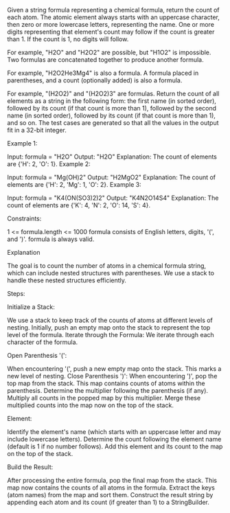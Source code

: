 Given a string formula representing a chemical formula, return the count of each atom.
The atomic element always starts with an uppercase character, then zero or more lowercase letters, representing the name.
One or more digits representing that element's count may follow if the count is greater than 1. If the count is 1, no digits will follow.


For example, "H2O" and "H2O2" are possible, but "H1O2" is impossible.
Two formulas are concatenated together to produce another formula.

For example, "H2O2He3Mg4" is also a formula.
A formula placed in parentheses, and a count (optionally added) is also a formula.

For example, "(H2O2)" and "(H2O2)3" are formulas.
Return the count of all elements as a string in the following form: the first name (in sorted order), followed by its count (if that count is more than 1), followed by the second name (in sorted order), followed by its count (if that count is more than 1), and so on.
The test cases are generated so that all the values in the output fit in a 32-bit integer.

 

Example 1:

Input: formula = "H2O"
Output: "H2O"
Explanation: The count of elements are {'H': 2, 'O': 1}.
Example 2:

Input: formula = "Mg(OH)2"
Output: "H2MgO2"
Explanation: The count of elements are {'H': 2, 'Mg': 1, 'O': 2}.
Example 3:

Input: formula = "K4(ON(SO3)2)2"
Output: "K4N2O14S4"
Explanation: The count of elements are {'K': 4, 'N': 2, 'O': 14, 'S': 4}.
 

Constraints:

1 <= formula.length <= 1000
formula consists of English letters, digits, '(', and ')'.
formula is always valid.



Explanation

The goal is to count the number of atoms in a chemical formula string, which can include nested structures with parentheses. We use a stack to handle these nested structures efficiently.


Steps:

Initialize a Stack:

We use a stack to keep track of the counts of atoms at different levels of nesting.
Initially, push an empty map onto the stack to represent the top level of the formula.
Iterate through the Formula:
We iterate through each character of the formula.

Open Parenthesis '(':

When encountering '(', push a new empty map onto the stack. This marks a new level of nesting.
Close Parenthesis ')':
When encountering ')', pop the top map from the stack. This map contains counts of atoms within the parenthesis.
Determine the multiplier following the parenthesis (if any). Multiply all counts in the popped map by this multiplier.
Merge these multiplied counts into the map now on the top of the stack.


Element:

Identify the element's name (which starts with an uppercase letter and may include lowercase letters).
Determine the count following the element name (default is 1 if no number follows).
Add this element and its count to the map on the top of the stack.


Build the Result:

After processing the entire formula, pop the final map from the stack.
This map now contains the counts of all atoms in the formula.
Extract the keys (atom names) from the map and sort them.
Construct the result string by appending each atom and its count (if greater than 1) to a StringBuilder.